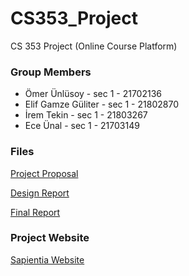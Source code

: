 # CS353_Project
CS 353 Project (Online Course Platform)

### Group Members
  - Ömer Ünlüsoy 	       - sec 1 - 21702136  
  - Elif Gamze Güliter   - sec 1 - 21802870  
  - İrem Tekin		       - sec 1 - 21803267  
  - Ece Ünal			       - sec 1 - 21703149  


### Files
[Project Proposal](https://github.com/Sapientia-Course-Platform/CS353_Project/blob/main/Reports/Project%20Proposal.pdf)

[Design Report](https://github.com/Sapientia-Course-Platform/CS353_Project/blob/main/Reports/Design%20Report.pdf)

[Final Report](https://github.com/Sapientia-Course-Platform/CS353_Project/blob/main/Reports/CS_353_group_4_Final_Report.pdf)


### Project Website
[Sapientia Website](https://sapientia-course-platform.github.io/CS353_Project/)
